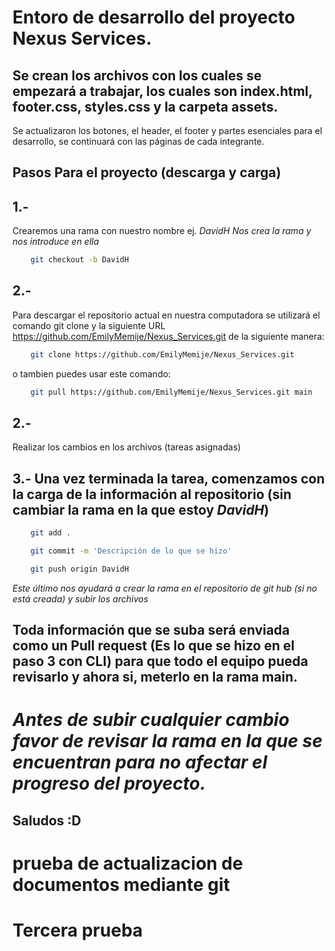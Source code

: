 # Entoro de desarrollo del proyecto Nexus Services.

## Se crean los archivos con los cuales se empezará a trabajar, los cuales son index.html, footer.css, styles.css y la carpeta assets.

Se actualizaron los botones, el header, el footer y partes esenciales para el desarrollo, se continuará con las páginas de cada integrante.


## Pasos Para el proyecto (descarga y carga)
## 1.-
Crearemos una rama con nuestro nombre ej. *DavidH*
*Nos crea la rama y nos introduce en ella*
```Bash
    git checkout -b DavidH
```

## 2.-
Para descargar el repositorio actual en nuestra computadora se utilizará el comando git clone y la siguiente URL https://github.com/EmilyMemije/Nexus_Services.git
de la siguiente manera:

```Bash
    git clone https://github.com/EmilyMemije/Nexus_Services.git
```

o tambien puedes usar este comando:

```Bash
    git pull https://github.com/EmilyMemije/Nexus_Services.git main
```

## 2.- 
Realizar los cambios en los archivos (tareas asignadas)

## 3.- Una vez terminada la tarea, comenzamos con la carga de la información al repositorio (sin cambiar la rama en la que estoy *DavidH*)

```bash
    git add .
```
```bash
    git commit -m 'Descripción de lo que se hizo'
```
```bash
    git push origin DavidH
```
*Este último nos ayudará a crear la rama en el repositorio de git hub (si no está creada) y subir los archivos*

## Toda información que se suba será enviada como un Pull request (Es lo que se hizo en el paso 3 con CLI) para que todo el equipo pueda revisarlo y ahora si, meterlo en la rama main.


# *Antes de subir cualquier cambio favor de revisar la rama en la que se encuentran para no afectar el progreso del proyecto.*

## Saludos :D

# prueba de actualizacion de documentos mediante git

# Tercera prueba